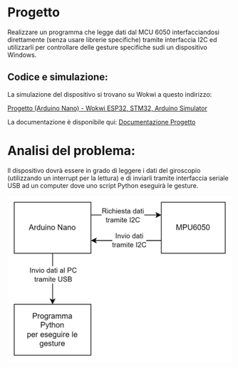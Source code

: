 # Progetto

Realizzare un programma che legge dati dal MCU 6050 interfacciandosi direttamente (senza usare librerie specifiche) tramite interfaccia I2C ed utilizzarli per controllare delle gesture specifiche sudi un dispositivo Windows.

## Codice e simulazione:

La simulazione del dispositivo si trovano su Wokwi a questo indirizzo:

[Progetto (Arduino Nano) - Wokwi ESP32, STM32, Arduino Simulator](https://wokwi.com/projects/365074812174370817)

La documentazione è disponibile qui:
[Documentazione Progetto](https://docs.google.com/document/d/1uKXHMNDFY4r9LMBLBaQtqkViEbYkbq694CxanqiLB5s/edit?usp=sharing)

# Analisi del problema:

Il dispositivo dovrà essere in grado di leggere i dati del giroscopio (utilizzando un interrupt per la lettura) e di inviarli tramite interfaccia seriale USB ad un computer dove uno script Python eseguirà le gesture.

![Untitled](README_IMG/Untitled.png)

